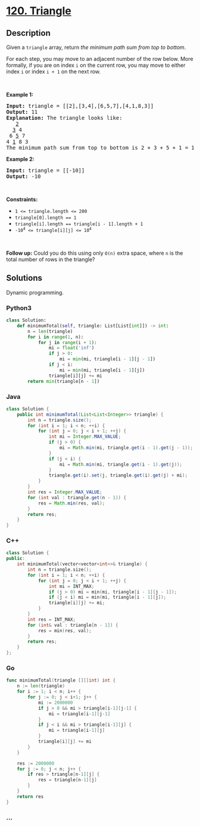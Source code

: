 # [120. Triangle](https://leetcode.com/problems/triangle)



## Description

<p>Given a <code>triangle</code> array, return <em>the minimum path sum from top to bottom</em>.</p>

<p>For each step, you may move to an adjacent number of the row below. More formally, if you are on index <code>i</code> on the current row, you may move to either index <code>i</code> or index <code>i + 1</code> on the next row.</p>

<p>&nbsp;</p>
<p><strong>Example 1:</strong></p>

<pre>
<strong>Input:</strong> triangle = [[2],[3,4],[6,5,7],[4,1,8,3]]
<strong>Output:</strong> 11
<strong>Explanation:</strong> The triangle looks like:
   <u>2</u>
  <u>3</u> 4
 6 <u>5</u> 7
4 <u>1</u> 8 3
The minimum path sum from top to bottom is 2 + 3 + 5 + 1 = 11 (underlined above).
</pre>

<p><strong>Example 2:</strong></p>

<pre>
<strong>Input:</strong> triangle = [[-10]]
<strong>Output:</strong> -10
</pre>

<p>&nbsp;</p>
<p><strong>Constraints:</strong></p>

<ul>
	<li><code>1 &lt;= triangle.length &lt;= 200</code></li>
	<li><code>triangle[0].length == 1</code></li>
	<li><code>triangle[i].length == triangle[i - 1].length + 1</code></li>
	<li><code>-10<sup>4</sup> &lt;= triangle[i][j] &lt;= 10<sup>4</sup></code></li>
</ul>

<p>&nbsp;</p>
<strong>Follow up:</strong> Could you&nbsp;do this using only <code>O(n)</code> extra space, where <code>n</code> is the total number of rows in the triangle?

## Solutions

Dynamic programming.

<!-- tabs:start -->

### **Python3**

```python
class Solution:
    def minimumTotal(self, triangle: List[List[int]]) -> int:
        n = len(triangle)
        for i in range(1, n):
            for j in range(i + 1):
                mi = float('inf')
                if j > 0:
                    mi = min(mi, triangle[i - 1][j - 1])
                if j < i:
                    mi = min(mi, triangle[i - 1][j])
                triangle[i][j] += mi
        return min(triangle[n - 1])
```

### **Java**

```java
class Solution {
    public int minimumTotal(List<List<Integer>> triangle) {
        int n = triangle.size();
        for (int i = 1; i < n; ++i) {
            for (int j = 0; j < i + 1; ++j) {
                int mi = Integer.MAX_VALUE;
                if (j > 0) {
                    mi = Math.min(mi, triangle.get(i - 1).get(j - 1));
                }
                if (j < i) {
                    mi = Math.min(mi, triangle.get(i - 1).get(j));
                }
                triangle.get(i).set(j, triangle.get(i).get(j) + mi);
            }
        }
        int res = Integer.MAX_VALUE;
        for (int val : triangle.get(n - 1)) {
            res = Math.min(res, val);
        }
        return res;
    }
}
```

### **C++**

```cpp
class Solution {
public:
    int minimumTotal(vector<vector<int>>& triangle) {
        int n = triangle.size();
        for (int i = 1; i < n; ++i) {
            for (int j = 0; j < i + 1; ++j) {
                int mi = INT_MAX;
                if (j > 0) mi = min(mi, triangle[i - 1][j - 1]);
                if (j < i) mi = min(mi, triangle[i - 1][j]);
                triangle[i][j] += mi;
            }
        }
        int res = INT_MAX;
        for (int& val : triangle[n - 1]) {
            res = min(res, val);
        }
        return res;
    }
};
```

### **Go**

```go
func minimumTotal(triangle [][]int) int {
	n := len(triangle)
	for i := 1; i < n; i++ {
		for j := 0; j < i+1; j++ {
			mi := 2000000
			if j > 0 && mi > triangle[i-1][j-1] {
				mi = triangle[i-1][j-1]
			}
			if j < i && mi > triangle[i-1][j] {
				mi = triangle[i-1][j]
			}
			triangle[i][j] += mi
		}
	}

	res := 2000000
	for j := 0; j < n; j++ {
		if res > triangle[n-1][j] {
			res = triangle[n-1][j]
		}
	}
	return res
}
```

### **...**

```

```

<!-- tabs:end -->
